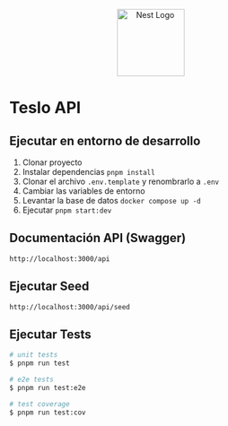 <p align="center">
  <a href="http://nestjs.com/" target="blank"><img src="https://nestjs.com/img/logo-small.svg" width="120" alt="Nest Logo" /></a>
</p>

# Teslo API

## Ejecutar en entorno de desarrollo

1. Clonar proyecto
2. Instalar dependencias `pnpm install`
3. Clonar el archivo `.env.template` y renombrarlo a `.env`
4. Cambiar las variables de entorno
5. Levantar la base de datos `docker compose up -d`
6. Ejecutar `pnpm start:dev`

## Documentación API (Swagger)

```
http://localhost:3000/api
```

## Ejecutar Seed

```
http://localhost:3000/api/seed
```

## Ejecutar Tests

```bash
# unit tests
$ pnpm run test

# e2e tests
$ pnpm run test:e2e

# test coverage
$ pnpm run test:cov
```